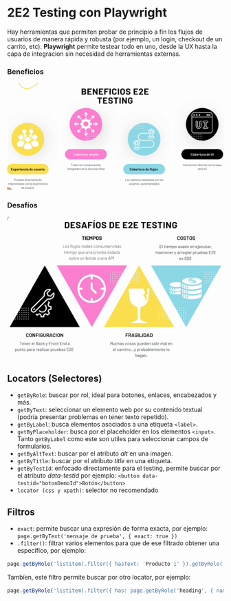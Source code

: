 # 2E2 Testing con Playwright

Hay herramientas que permiten probar de principio a fin los flujos de usuarios de manera rápida y robusta (por ejemplo, un login, checkout de un carrito, etc). **Playwright** permite testear todo en uno, desde la UX hasta la capa de integracion sin necesidad de herramientas externas.

### Beneficios

![Beneficios](public/images/beneficios.png)

### Desafíos

![Desafíos](public/images/desafios.png)

## Locators (Selectores)

- `getByRole`: buscar por rol, ideal para botones, enlaces, encabezados y más.
- `getByText`: seleccionar un elemento web por su contenido textual (podría presentar problemas en tener texto repetido).
- `getByLabel`: busca elementos asociados a una etiqueta `<label>`.
- `getByPlaceholder`: busca por el placeholder en los elementos `<input>`. Tanto `getByLabel` como este son utiles para seleccionar campos de formularios.
- `getByAltText`: buscar por el atributo _alt_ en una imagen.
- `getByTitle`: buscar por el atributo _title_ en una etiqueta.
- `getByTestId`: enfocado directamente para el testing, permite buscar por el atributo _data-testid_ por ejemplo: `<button data-testid="botonDemoId">Botón</button>`
- `locator (css y xpath)`: selector no recomendado

## Filtros

- `exact`: permite buscar una expresión de forma exacta, por ejemplo: `page.getByText('mensaje de prueba', { exact: true })`
- `.filter()`: filtrar varios elementos para que de ese filtrado obtener una específico, por ejemplo:

```js
page.getByRole('listitem).filter({ hasText: 'Producto 1' }).getByRole('button', { name: 'Agregar al carrito' }).click()
```

Tambíen, este filtro permite buscar por otro locator, por ejemplo:

```js
page.getByRole('listitem).filter({ has: page.getByRole('heading', { name: 'Título' }) }).getByRole('button', { name: 'Agregar al carrito' }).click()
```
